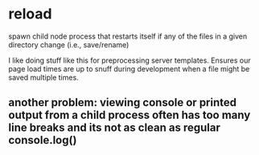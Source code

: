 reload
======

spawn child node process that restarts itself if any of the files in a given directory change (i.e., save/rename)

I like doing stuff like this for preprocessing server templates. Ensures our page load times are up to snuff during development when a file might be saved multiple times.


## another problem: viewing console or printed output from a child process often has too many line breaks and its not as clean as regular console.log()
